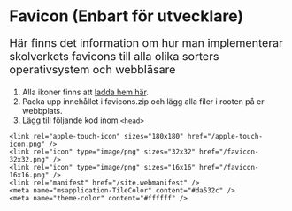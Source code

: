 # Favicon (Enbart för utvecklare)

<p style="font-size: 20px;">Här finns det information om hur man implementerar skolverkets favicons till alla olika sorters operativsystem och webbläsare</p>

1. Alla ikoner finns att <a href="/styleguide/assets/favicons.zip">ladda hem här</a>.
2. Packa upp innehållet i favicons.zip och lägg alla filer i rooten på er webbplats.
3. Lägg till följande kod inom `<head>`

```
<link rel="apple-touch-icon" sizes="180x180" href="/apple-touch-icon.png" />
<link rel="icon" type="image/png" sizes="32x32" href="/favicon-32x32.png" />
<link rel="icon" type="image/png" sizes="16x16" href="/favicon-16x16.png" />
<link rel="manifest" href="/site.webmanifest" />
<meta name="msapplication-TileColor" content="#da532c" />
<meta name="theme-color" content="#ffffff" />
```
